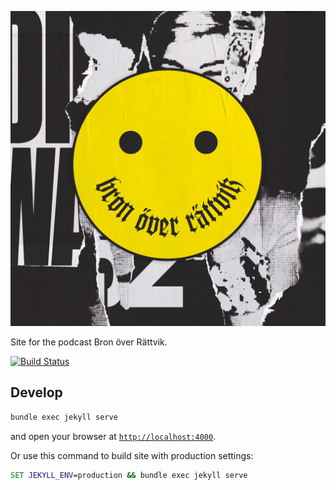 ![Bron över Rättvik](b/image.jpg)

Site for the podcast Bron över Rättvik.

[![Build Status](https://api.travis-ci.org/bronoverrattvik/bronoverrattvik.github.io.svg?branch=master)](https://travis-ci.org/bronoverrattvik/bronoverrattvik.github.io)

## Develop

```bash
bundle exec jekyll serve
```

and open your browser at [`http://localhost:4000`](http://localhost:4000).

Or use this command to build site with production settings:
```cmd
SET JEKYLL_ENV=production && bundle exec jekyll serve
```
